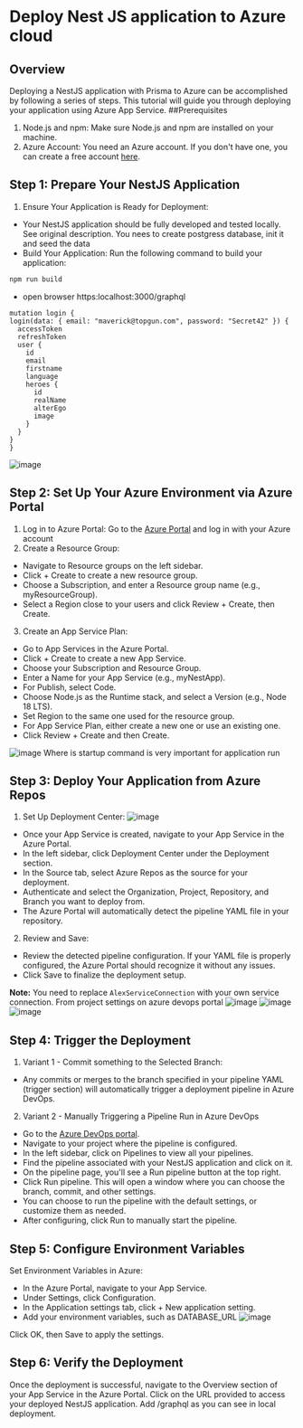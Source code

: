# Deploy Nest JS application to Azure cloud
## Overview
Deploying a NestJS application with Prisma to Azure can be accomplished by following a series of steps. This tutorial will guide you through deploying your application using Azure App Service.
##Prerequisites
1. Node.js and npm: Make sure Node.js and npm are installed on your machine.
1. Azure Account: You need an Azure account. If you don't have one, you can create a free account [here](https://azure.microsoft.com/en-us/free/).

## Step 1: Prepare Your NestJS Application
1. Ensure Your Application is Ready for Deployment:
 - Your NestJS application should be fully developed and tested locally. See original description.
You nees to create postgress database, init it and seed the data
 - Build Your Application:
Run the following command to build your application:
```bash
npm run build
```
 - open browser https:localhost:3000/graphql
 
  ```
 mutation login {
  login(data: { email: "maverick@topgun.com", password: "Secret42" }) {
    accessToken
    refreshToken
    user {
      id
      email
      firstname
      language
      heroes {
        id
        realName
        alterEgo
        image
      }
    }
  }
}
 ```

![image](docu/pics/login-test.png)
## Step 2: Set Up Your Azure Environment via Azure Portal
1. Log in to Azure Portal:
Go to the [Azure Portal](https://portal.azure.com/) and log in with your Azure account
2. Create a Resource Group:
 - Navigate to Resource groups on the left sidebar.
 - Click + Create to create a new resource group.
 - Choose a Subscription, and enter a Resource group name (e.g., myResourceGroup).
 - Select a Region close to your users and click Review + Create, then Create.
3. Create an App Service Plan:
 - Go to App Services in the Azure Portal.
 - Click + Create to create a new App Service.
 - Choose your Subscription and Resource Group.
 - Enter a Name for your App Service (e.g., myNestApp).
 - For Publish, select Code.
 - Choose Node.js as the Runtime stack, and select a Version (e.g., Node 18 LTS).
 - Set Region to the same one used for the resource group.
 - For App Service Plan, either create a new one or use an existing one.
 - Click Review + Create and then Create.

![image](pics/app-settings.png)
Where is startup command is very important for application run

## Step 3: Deploy Your Application from Azure Repos

1. Set Up Deployment Center:
![image](pics/deployment-center.png)
 - Once your App Service is created, navigate to your App Service in the Azure Portal.
 - In the left sidebar, click Deployment Center under the Deployment section.
 - In the Source tab, select Azure Repos as the source for your deployment.
 - Authenticate and select the Organization, Project, Repository, and Branch you want to deploy from.
 - The Azure Portal will automatically detect the pipeline YAML file in your repository.
2. Review and Save:
 - Review the detected pipeline configuration. If your YAML file is properly configured, the Azure Portal should recognize it without any issues.
 - Click Save to finalize the deployment setup.
 
**Note:** You need to replace `AlexServiceConnection` with your own service connection. From project settings on azure devops portal
![image](pics/service-conn.png) ![image](pics/new-sc1.png) ![image](pics/new-sc2.png)

## Step  4: Trigger the Deployment
1. Variant 1  - Commit something to the Selected Branch:
 - Any commits or merges to the branch specified in your pipeline YAML (trigger section) will automatically trigger a deployment pipeline in Azure DevOps.
2. Variant 2 - Manually Triggering a Pipeline Run in Azure DevOps
 - Go to the [Azure DevOps portal](https://dev.azure.com/).
 - Navigate to your project where the pipeline is configured.
 - In the left sidebar, click on Pipelines to view all your pipelines.
 - Find the pipeline associated with your NestJS application and click on it.
 - On the pipeline page, you'll see a Run pipeline button at the top right.
 - Click Run pipeline. This will open a window where you can choose the branch, commit, and other settings.
 - You can choose to run the pipeline with the default settings, or customize them as needed.
 - After configuring, click Run to manually start the pipeline.
 
## Step 5: Configure Environment Variables
Set Environment Variables in Azure:
- In the Azure Portal, navigate to your App Service.
- Under Settings, click Configuration.
- In the Application settings tab, click + New application setting.
- Add your environment variables, such as DATABASE_URL
![image](pics/env.png)

Click OK, then Save to apply the settings.

## Step 6: Verify the Deployment
Once the deployment is successful, navigate to the Overview section of your App Service in the Azure Portal. Click on the URL provided to access your deployed NestJS application.
Add /graphql as you can see in local deployment.